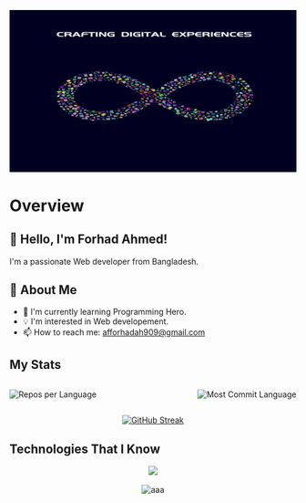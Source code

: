 
[![Forhad Banner pic](https://raw.githubusercontent.com/ForhadAhmed367423/ForhadAhmed367423/main/images/banner/Liceria%20Studio.jpg "Shiprock, New Mexico by Beau Rogers")](https://www.flickr.com/photos/beaurogers/31833779864/in/photolist-Qv3rFw-34mt9F-a9Cmfy-5Ha3Zi-9msKdv-o3hgjr-hWpUte-4WMsJ1-KUQ8N-deshUb-vssBD-6CQci6-8AFCiD-zsJWT-nNfsgB-dPDwZJ-bn9JGn-5HtSXY-6CUhAL-a4UTXB-ugPum-KUPSo-fBLNm-6CUmpy-4WMsc9-8a7D3T-83KJev-6CQ2bK-nNusHJ-a78rQH-nw3NvT-7aq2qf-8wwBso-3nNceh-ugSKP-4mh4kh-bbeeqH-a7biME-q3PtTf-brFpgb-cg38zw-bXMZc-nJPELD-f58Lmo-bXMYG-bz8AAi-bxNtNT-bXMYi-bXMY6-bXMYv)


# Overview

## 👋 Hello, I'm Forhad Ahmed!

I'm a passionate Web developer from Bangladesh.

## 🚀 About Me

- 🌱 I'm currently learning Programming Hero.
- 💡 I'm interested in Web developement.
- 📫 How to reach me: afforhadah909@gmail.com




## My Stats
<div style="display: flex; justify-content: space-between;" >

![Repos per Language](http://github-profile-summary-cards.vercel.app/api/cards/repos-per-language?username=ForhadAhmed367423&theme=darcula)

![Most Commit Language](http://github-profile-summary-cards.vercel.app/api/cards/most-commit-language?username=ForhadAhmed367423&theme=darcula)

</div>


<div align="center">

[![GitHub Streak](https://github-readme-streak-stats.herokuapp.com?user=ForhadAhmed367423&theme=prussian&hide_border=true)](https://git.io/streak-stats)

</div>


 ## Technologies That I Know
<p align="center">
  <a href="https://skillicons.dev">
    <img src="https://skillicons.dev/icons?i=html,css,js,react,mongodb,express,bootstrap,tailwind,mui,firebase,git,github,nodejs" />
  </a>
</p>


<div align="center">

 ![aaa](http://github-profile-summary-cards.vercel.app/api/cards/stats?username=ForhadAhmed367423&theme=darcula)


</div>

